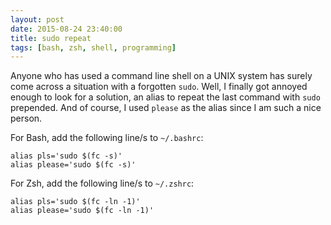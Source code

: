 ```yaml
---
layout: post
date: 2015-08-24 23:40:00
title: sudo repeat
tags: [bash, zsh, shell, programming]
---
```


Anyone who has used a command line shell on a UNIX system has surely come across a situation with a forgotten `sudo`. Well, I finally got annoyed enough to look for a solution, an alias to repeat the last command with `sudo` prepended. And of course, I used `please` as the alias since I am such a nice person.

For Bash, add the following line/s to `~/.bashrc`:

```
alias pls='sudo $(fc -s)'
alias please='sudo $(fc -s)'
```

For Zsh, add the following line/s to `~/.zshrc`:

```
alias pls='sudo $(fc -ln -1)'
alias please='sudo $(fc -ln -1)'
```